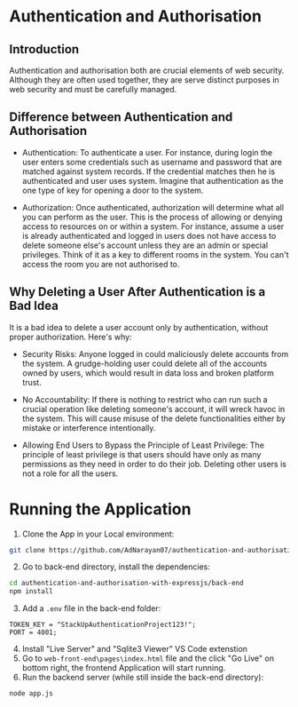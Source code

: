 # Authentication and Authorisation

## Introduction

Authentication and authorisation both are crucial elements of web security. Although they are often used together, they are serve distinct purposes in web security and must be carefully managed.

## Difference between Authentication and Authorisation

* Authentication: To authenticate a user. For instance, during login the user enters some credentials such as username and password that are matched against system records. If the credential matches then he is authenticated and user uses system. Imagine that authentication as the one type of key for opening a door to the system.

* Authorization: Once authenticated, authorization will determine what all you can perform as the user. This is the process of allowing or denying access to resources on or within a system. For instance, assume a user is already authenticated and logged in users does not have access to delete someone else's account unless they are an admin or special privileges. Think of it as a key to different rooms in the system. You can't access the room you are not authorised to.

## Why Deleting a User After Authentication is a Bad Idea
It is a bad idea to delete a user account only by authentication, without proper authorization. Here's why:

* Security Risks: Anyone logged in could maliciously delete accounts from the system. A grudge-holding user could delete all of the accounts owned by users, which would result in data loss and broken platform trust.

* No Accountability: If there is nothing to restrict who can run such a crucial operation like deleting someone's account, it will wreck havoc in the system. This will cause misuse of the delete functionalities either by mistake or interference intentionally.

* Allowing End Users to Bypass the Principle of Least Privilege: The principle of least privilege is that users should have only as many permissions as they need in order to do their job. Deleting other users is not a role for all the users.


# Running the Application
1. Clone the App in your Local environment:
```bash
git clone https://github.com/AdNarayan07/authentication-and-authorisation-with-expressjs
```
2. Go to back-end directory, install the dependencies:
```bash
cd authentication-and-authorisation-with-expressjs/back-end
npm install
```
3. Add a `.env` file in the back-end folder:
```env
TOKEN_KEY = "StackUpAuthenticationProject123!";
PORT = 4001;
```
4. Install "Live Server" and "Sqlite3 Viewer" VS Code extenstion
5. Go to `web-front-end\pages\index.html` file and the click "Go Live" on bottom right, the frontend Application will start running.
6. Run the backend server (while still inside the back-end directory):
```bash
node app.js
```